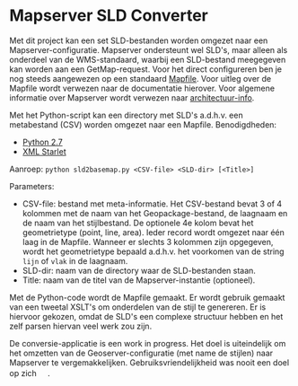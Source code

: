 # Mapserver SLD Converter

Met dit project kan een set SLD-bestanden worden omgezet naar een Mapserver-configuratie. Mapserver ondersteunt wel SLD's, maar alleen als onderdeel van de WMS-standaard, waarbij een SLD-bestand meegegeven kan worden aan een GetMap-request. Voor het direct configureren ben je nog steeds aangewezen op een standaard [Mapfile](http://www.mapserver.org/mapfile/). Voor uitleg over de Mapfile wordt verwezen naar de documentatie hierover. Voor algemene informatie over Mapserver wordt verwezen naar [architectuur-info](http://github.so.kadaster.nl/PDOK/architectuur-info/tree/master/mapserver).

Met het Python-script kan een directory met SLD's a.d.h.v. een metabestand (CSV) worden omgezet naar een Mapfile. Benodigdheden:

* [Python 2.7](https://www.python.org/downloads/windows/)
* [XML Starlet](http://xmlstar.sourceforge.net/)

Aanroep: `python sld2basemap.py <CSV-file> <SLD-dir> [<Title>]`

Parameters:
* CSV-file: bestand met meta-informatie. Het CSV-bestand bevat 3 of 4 kolommen met de naam van het Geopackage-bestand, de laagnaam en de naam van het stijlbestand. De optionele 4e kolom bevat het geometrietype (point, line, area). Ieder record wordt omgezet naar één laag in de Mapfile. Wanneer er slechts 3 kolommen zijn opgegeven, wordt het geometrietype bepaald a.d.h.v. het voorkomen van de string `lijn` of `vlak` in de laagnaam.
* SLD-dir: naam van de directory waar de SLD-bestanden staan.
* Title: naam van de titel van de Mapserver-instantie (optioneel).

Met de Python-code wordt de Mapfile gemaakt. Er wordt gebruik gemaakt van een tweetal XSLT's om onderdelen van de stijl te genereren. Er is hiervoor gekozen, omdat de SLD's een complexe structuur hebben en het zelf parsen hiervan veel werk zou zijn.

De conversie-applicatie is een work in progress. Het doel is uiteindelijk om het omzetten van de Geoserver-configuratie (met name de stijlen) naar Mapserver te vergemakkelijken. Gebruiksvriendelijkheid was nooit een doel op zich <img src="https://emojipedia-us.s3.amazonaws.com/thumbs/120/apple/118/smiling-face-with-halo_1f607.png" width="16" height="16">.
